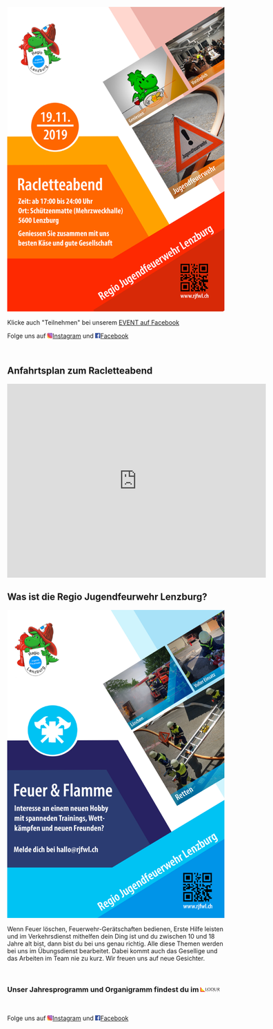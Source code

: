![Flyer Racletteabend](2019_Flyer_Racletteabend_inkl_Zuschnitt_2.jpg)

Klicke auch "Teilnehmen" bei unserem [EVENT auf Facebook](https://www.facebook.com/events/337517887088637/)

Folge uns auf ![Instagram Logo](insta_icon.png)[Instagram](https://www.instagram.com/regiojugendfeuerwehrlenzburg/) und ![Facebook Logo](facebook_icon.png)[Facebook](https://www.facebook.com/RJFWL/)

<br>

## Anfahrtsplan zum Racletteabend

<iframe src="https://www.google.com/maps/embed?pb=!1m14!1m8!1m3!1d337.6296118851088!2d8.1839896!3d47.391713!3m2!1i1024!2i768!4f13.1!3m3!1m2!1s0x479016754a25cd7f%3A0xc449652c79663849!2sMehrzweckhalle%20Lenzburg!5e0!3m2!1sde!2sch!4v1568374707819!5m2!1sde!2sch" width="600" height="450" frameborder="0" style="border:0;" allowfullscreen=""></iframe>

<br>

## Was ist die Regio Jugendfeurwehr Lenzburg?

![Allgemeiner Flyer](Vorlage_AllgemeinerFlyer_2.jpg)

Wenn Feuer löschen, Feuerwehr-Gerätschaften bedienen, Erste Hilfe leisten und im Verkehrsdienst mithelfen dein Ding ist und du zwischen 10 und 18 Jahre alt bist, dann bist du bei uns genau richtig. Alle diese Themen werden bei uns im Übungsdienst bearbeitet. Dabei kommt auch das Gesellige und das Arbeiten im Team nie zu kurz. Wir freuen uns auf neue Gesichter.

<br>

### Unser Jahresprogramm und Organigramm findest du im [![LODUR Logo](lodur_icon.png)](https://rjfwl.ch)

<br>

Folge uns auf ![Instagram Logo](insta_icon.png)[Instagram](https://www.instagram.com/regiojugendfeuerwehrlenzburg/) und ![Facebook Logo](facebook_icon.png)[Facebook](https://www.facebook.com/RJFWL/)

